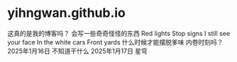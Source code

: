 # yihngwan.github.io
这真的是我的博客吗？
会写一些奇奇怪怪的东西
Red lights
Stop signs
I still see your face
In the white cars
Front yards
什么时候才能摆脱爹味
内卷时刻吗？
2025年1月16日 不知道干什么
2025年1月17日 星穹